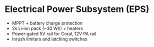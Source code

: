 # Electrical Power Subsystem (EPS)

- MPPT + battery charge protection
- 2s Li‑ion pack (~30 Wh) + heaters
- Power‑gated 5V rail for Coral, 12V PA rail
- Inrush limiters and latching switches
